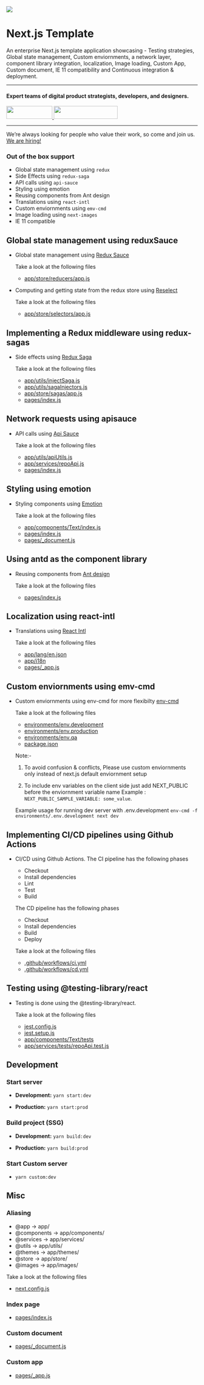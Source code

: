 <div>
  <a href="https://www.wednesday.is/?utm_source=github&utm_medium=nodejs-template" align="left" style="margin-left: 0;">
    <img src="https://uploads-ssl.webflow.com/5ee36ce1473112550f1e1739/5f5879492fafecdb3e5b0e75_wednesday_logo.svg">
  </a>
  <p>
    <h1 align="left">Next.js Template
    </h1>
  </p>

  <p>
An enterprise Next.js template application showcasing - Testing strategies, Global state management, Custom enviornments, a network layer, component library integration, localization, Image loading, Custom App, Custom document, IE 11 compatibility and Continuous integration & deployment.
  </p>

---

  <p>
    <h4>
      Expert teams of digital product strategists, developers, and designers.
    </h4>
  </p>

  <div>
    <a href="https://www.wednesday.is/contact-us/?utm_source=github&utm_medium=nodejs-template" target="_blank">
      <img src="https://uploads-ssl.webflow.com/5ee36ce1473112550f1e1739/5f6ae88b9005f9ed382fb2a5_button_get_in_touch.svg" width="121" height="34">
    </a>
    <a href="https://github.com/wednesday-solutions/" target="_blank">
      <img src="https://uploads-ssl.webflow.com/5ee36ce1473112550f1e1739/5f6ae88bb1958c3253756c39_button_follow_on_github.svg" width="168" height="34">
    </a>
  </div>

---

<span>We’re always looking for people who value their work, so come and join us. <a href="https://www.wednesday.is/hiring/?utm_source=github&utm_medium=nodejs-template">We are hiring!</a></span>

</div>

### Out of the box support

- Global state management using `redux`
- Side Effects using `redux-saga`
- API calls using `api-sauce`
- Styling using emotion
- Reusing components from Ant design
- Translations using `react-intl`
- Custom enviornments using `emv-cmd`
- Image loading using `next-images`
- IE 11 compatible

## Global state management using reduxSauce

- Global state management using [Redux Sauce](https://github.com/infinitered/reduxsauce)

  Take a look at the following files

  - [app/store/reducers/app.js](app/store/reducers/app.js)

- Computing and getting state from the redux store using [Reselect](https://github.com/reduxjs/reselect)

  Take a look at the following files

  - [app/store/selectors/app.js](app/store/selectors/app.js)

## Implementing a Redux middleware using redux-sagas

- Side effects using [Redux Saga](https://github.com/redux-saga/redux-saga)

  Take a look at the following files

  - [app/utils/injectSaga.js](app/utils/injectSaga.js)
  - [app/utils/sagaInjectors.js](app/utils/sagaInjectors.js)
  - [app/store/sagas/app.js](app/containers/HomeContainer/saga.js)
  - [pages/index.js](app/containers/HomeContainer/index.js)

## Network requests using apisauce

- API calls using [Api Sauce](https://github.com/infinitered/apisauce/)

  Take a look at the following files

  - [app/utils/apiUtils.js](app/utils/apiUtils.js)
  - [app/services/repoApi.js](app/services/repoApi.js)
  - [pages/index.js](pages/index.js)

## Styling using emotion

- Styling components using [Emotion](https://emotion.sh/)

  Take a look at the following files

  - [app/components/Text/index.js](app/components/Text/index.js)
  - [pages/index.js](pages/index.js)
  - [pages/\_document.js](pages/_document.js)

## Using antd as the component library

- Reusing components from [Ant design](https://ant.design)

  Take a look at the following files

  - [pages/index.js](pages/index.js)

## Localization using react-intl

- Translations using [React Intl](https://github.com/formatjs/react-intl)

  Take a look at the following files

  - [app/lang/en.json](app/lang/en.json)
  - [app/i18n](app/i18n.js)
  - [pages/\_app.js](pages/_app.js)

## Custom enviornments using emv-cmd

- Custom enviornments using env-cmd for more flexibilty [env-cmd](https://www.npmjs.com/package/env-cmd)

  Take a look at the following files

  - [environments/env.development](environments/env.development)
  - [environments/env.production](environments/env.production)
  - [environments/env.qa](environments/env.qa)
  - [package.json](package.json)

  Note:-

  1. To avoid confusion & conflicts, Please use custom enviornments only instead of next.js default enviornment setup

  2. To include env variables on the client side just add NEXT_PUBLIC before the enviornment variable name
     Example : `NEXT_PUBLIC_SAMPLE_VARIABLE: some_value`.

  Example usage for running dev server with .env.development `env-cmd -f environments/.env.development next dev`

## Implementing CI/CD pipelines using Github Actions

- CI/CD using Github Actions.
  The CI pipeline has the following phases

  - Checkout
  - Install dependencies
  - Lint
  - Test
  - Build

  The CD pipeline has the following phases

  - Checkout
  - Install dependencies
  - Build
  - Deploy

  Take a look at the following files

  - [.github/workflows/ci.yml](.github/workflows/ci.yml)
  - [.github/workflows/cd.yml](.github/workflows/cd.yml)

## Testing using @testing-library/react

- Testing is done using the @testing-library/react.

  Take a look at the following files

  - [jest.config.js](jest.config.js)
  - [jest.setup.js](jest.setup.js)
  - [app/components/Text/tests](app/components/Text/tests)
  - [app/services/tests/repoApi.test.js](app/services/tests/repoApi.test.js)

## Development

### Start server

- **Development:** `yarn start:dev`

- **Production:** `yarn start:prod`

### Build project (SSG)

- **Development:** `yarn build:dev`

- **Production:** `yarn build:prod`

### Start Custom server

- `yarn custom:dev`

## Misc

### Aliasing

- @app -> app/
- @components -> app/components/
- @services -> app/services/
- @utils -> app/utils/
- @themes -> app/themes/
- @store -> app/store/
- @images -> app/images/

Take a look at the following files

- [next.config.js](next.config.js)

### Index page

- [pages/index.js](pages/index.js)

### Custom document

- [pages/\_document.js](pages/_document.js)

### Custom app

- [pages/\_app.js](pages/_app.js)
